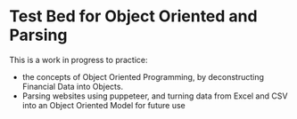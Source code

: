# Test Bed for Object Oriented and Parsing

This is a work in progress to practice:

* the concepts of Object Oriented Programming, by deconstructing Financial Data into Objects.
* Parsing websites using puppeteer, and turning data from Excel and CSV into an Object Oriented Model for future use